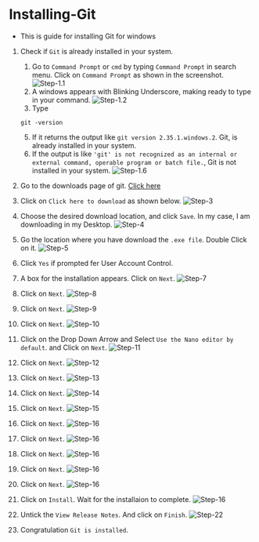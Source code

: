 # Installing-Git
- This is guide for installing Git for windows

1. Check if `Git` is already installed in your system.
    1. Go to `Command Prompt` or `cmd` by typing `Command Prompt` in search menu. Click on `Command Prompt` as shown in the screenshot.
    ![Step-1.1](./assests/1.png)
    3. A windows appears with Blinking Underscore, making ready to type in your command.
    ![Step-1.2](./assests/2.png)
    5. Type
    ```
    git -version
    ```
    5. If it returns the output like `git version 2.35.1.windows.2`. Git, is already installed in your system.
    6. If the output is like `'git' is not recognized as an internal or external command, operable program or batch file.`, Git is not installed in your system.
    ![Step-1.6](./assests/3.png)

2. Go to the downloads page of git. [Click here](https://git-scm.com/download/win)
3. Click on `Click here to download` as shown below.
![Step-3](./assests/4.png)
4. Choose the desired download location, and click `Save`. In my case, I am downloading in my Desktop.
![Step-4](./assests/5.png)
5. Go the location where you have download the `.exe file`. Double Click on it.
![Step-5](./assests/6.png)
6. Click `Yes` if prompted fer User Account Control.
7. A box for the installation appears. Click on `Next`.
![Step-7](./assests/7.png)
8. Click on `Next`.
![Step-8](./assests/8.png)
9. Click on `Next`.
![Step-9](./assests/9.png)
10. Click on `Next`.
![Step-10](./assests/10.png)
11. Click on the Drop Down Arrow and Select `Use the Nano editor by default`. and Click on `Next`.
![Step-11](./assests/11.png)
12. Click on `Next`.
![Step-12](./assests/12.png)
13. Click on `Next`.
![Step-13](./assests/13.png)
14. Click on `Next`.
![Step-14](./assests/14.png)
15. Click on `Next`.
![Step-15](./assests/15.png)
16. Click on `Next`.
![Step-16](./assests/16.png)
17. Click on `Next`.
![Step-16](./assests/17.png)
18. Click on `Next`.
![Step-16](./assests/18.png)
19. Click on `Next`.
![Step-16](./assests/19.png)
20. Click on `Next`.
![Step-16](./assests/20.png)
21. Click on `Install`. Wait for the installaion to complete.
![Step-16](./assests/21.png)
22. Untick the `View Release Notes`. And click on `Finish`.
![Step-22](./assests/22.png)
23. Congratulation `Git is installed`.
